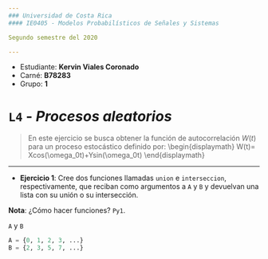```yaml
---
### Universidad de Costa Rica
#### IE0405 - Modelos Probabilísticos de Señales y Sistemas

Segundo semestre del 2020

---
```

* Estudiante: **Kervin Viales Coronado**
* Carné: **B78283**
* Grupo: **1**

# `L4` - *Procesos aleatorios*

> En este ejercicio se busca obtener la función de autocorrelación $`W(t)`$ para un proceso estocástico definido por:
\begin{displaymath}
  W(t)= Xcos(\omega_0t)+Ysin(\omega_0t)
\end{displaymath}

---

* **Ejercicio 1**: Cree dos funciones llamadas `union` e `interseccion`, respectivamente, que reciban como argumentos a `A` y `B` y devuelvan una lista con su unión o su intersección.

**Nota**: ¿Cómo hacer funciones? `Py1`.

`A` y `B`

```python
A = {0, 1, 2, 3, ...}
B = {2, 3, 5, 7, ...}
```
